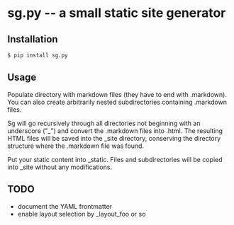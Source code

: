 # sg.py -- a small static site generator

## Installation

```bash
$ pip install sg.py
```


## Usage

Populate directory with markdown files (they have to end with
.markdown). You can also create arbitrarily nested subdirectories
containing .markdown files.

Sg will go recursively through all directories not beginning with an
underscore ("_") and convert the .markdown files into .html. The
resulting HTML files will be saved into the _site directory, conserving
the directory structure where the .markdown file was found.

Put your static content into _static. Files and subdirectories will be
copied into _site without any modifications.

## TODO

* document the YAML frontmatter
* enable layout selection by _layout_foo or so
